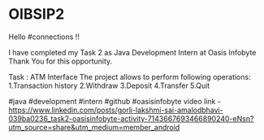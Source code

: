 # OIBSIP2
Hello #connections !!

I have completed my Task 2 as Java Development Intern at Oasis Infobyte Thank You for this opportunity.

Task : ATM Interface
The project allows to perform following operations:
1.Transaction history
2.Withdraw
3.Deposit
4.Transfer
5.Quit

#java #development #intern #github #oasisinfobyte
video link - https://www.linkedin.com/posts/gorli-lakshmi-sai-amalodbhavi-039ba0236_task2-oasisinfobyte-activity-7143667693466890240-eNsn?utm_source=share&utm_medium=member_android
